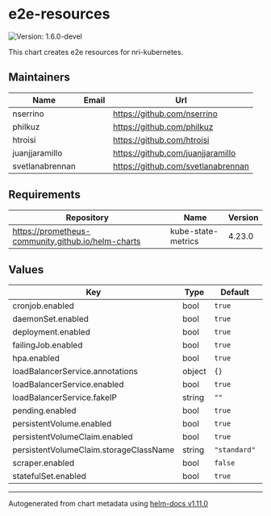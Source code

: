 # e2e-resources

![Version: 1.6.0-devel](https://img.shields.io/badge/Version-1.6.0--devel-informational?style=flat-square)

This chart creates e2e resources for nri-kubernetes.

## Maintainers

| Name | Email | Url |
| ---- | ------ | --- |
| nserrino |  | <https://github.com/nserrino> |
| philkuz |  | <https://github.com/philkuz> |
| htroisi |  | <https://github.com/htroisi> |
| juanjjaramillo |  | <https://github.com/juanjjaramillo> |
| svetlanabrennan |  | <https://github.com/svetlanabrennan> |
## Requirements

| Repository | Name | Version |
|------------|------|---------|
| https://prometheus-community.github.io/helm-charts | kube-state-metrics | 4.23.0 |

## Values

| Key | Type | Default | Description |
|-----|------|---------|-------------|
| cronjob.enabled | bool | `true` |  |
| daemonSet.enabled | bool | `true` |  |
| deployment.enabled | bool | `true` |  |
| failingJob.enabled | bool | `true` |  |
| hpa.enabled | bool | `true` |  |
| loadBalancerService.annotations | object | `{}` |  |
| loadBalancerService.enabled | bool | `true` |  |
| loadBalancerService.fakeIP | string | `""` |  |
| pending.enabled | bool | `true` |  |
| persistentVolume.enabled | bool | `true` |  |
| persistentVolumeClaim.enabled | bool | `true` |  |
| persistentVolumeClaim.storageClassName | string | `"standard"` |  |
| scraper.enabled | bool | `false` |  |
| statefulSet.enabled | bool | `true` |  |

----------------------------------------------
Autogenerated from chart metadata using [helm-docs v1.11.0](https://github.com/norwoodj/helm-docs/releases/v1.11.0)
